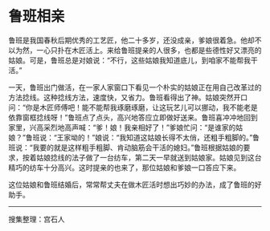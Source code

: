 # 鲁班相亲

鲁班是我国春秋后期优秀的工艺匠，他二十多岁，还没成亲，爹娘很着急。他却不以为然，一心只扑在木匠活上。来给鲁班提亲的人很多，也都是些德性好又漂亮的姑娘。可是，鲁班总是对娘说：“不行，这些姑娘我知道底儿，到咱家不能帮我干活。”

一天，鲁班出门做活，在一家人家窗口下看见一个朴实的姑娘正在用自己改革过的方法捻线。这种捻线方法，速度快，又省力。鲁班看得出了神。姑娘突然开口问：“你是木匠师傅吧！能不能帮我琢磨琢磨，让这玩艺儿可以挪动，我不能老是依靠窗框捻线呀！”鲁班点了点头，高兴地答应立即做好送来。鲁班喜冲冲地回到家里，兴高采烈地高声喊：“爹！娘！我亲相好了！”爹娘忙问：“是谁家的姑娘？”鲁班说：“王家坳的！”娘说：“我知道这姑娘长得不太俏，还粗手粗脚的。”鲁班说：“我要的就是这样粗手粗脚、肯动脑筋会干活的媳妇。”鲁班根据姑娘的要求，按着姑娘捻线的法子做了一台纺车，第二天一早就送到姑娘家。姑娘见到这台精巧的纺车十分高兴。这时提亲的也来了，那位姑娘和爹娘一口答应下来。

这位姑娘和鲁班结婚后，常常帮丈夫在做木匠活时想出巧妙的办法，成了鲁班的好助手。

---

搜集整理：宫石人